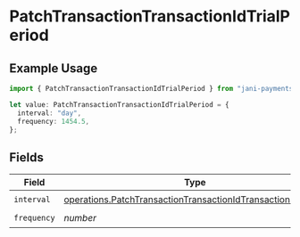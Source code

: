 # PatchTransactionTransactionIdTrialPeriod

## Example Usage

```typescript
import { PatchTransactionTransactionIdTrialPeriod } from "jani-payments/models/operations";

let value: PatchTransactionTransactionIdTrialPeriod = {
  interval: "day",
  frequency: 1454.5,
};
```

## Fields

| Field                                                                                                                                        | Type                                                                                                                                         | Required                                                                                                                                     | Description                                                                                                                                  |
| -------------------------------------------------------------------------------------------------------------------------------------------- | -------------------------------------------------------------------------------------------------------------------------------------------- | -------------------------------------------------------------------------------------------------------------------------------------------- | -------------------------------------------------------------------------------------------------------------------------------------------- |
| `interval`                                                                                                                                   | [operations.PatchTransactionTransactionIdTransactionsInterval](../../models/operations/patchtransactiontransactionidtransactionsinterval.md) | :heavy_check_mark:                                                                                                                           | N/A                                                                                                                                          |
| `frequency`                                                                                                                                  | *number*                                                                                                                                     | :heavy_check_mark:                                                                                                                           | N/A                                                                                                                                          |